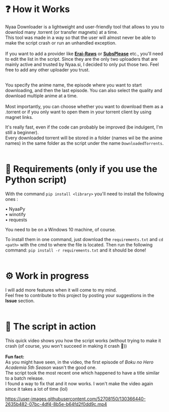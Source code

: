 <h1>❓ How it Works </h1>
Nyaa Downloader is a lightweight and user-friendly tool that allows to you to downlod many .torrent (or transfer magnets) at a time. <br>
This tool was made in a way so that the user will almost never be able to make the script crash or run an unhandled exception.<br><br>
If you want to add a provider like <a href=https://beta.erai-raws.info><b>Erai-Raws</b></a> or <a href=https://subsplease.org><b>SubsPlease</b></a> etc., you'll need to edit the list in the script.
Since they are the only two uploaders that are mainly active and trusted by Nyaa.si, I decided to only put those two. Feel free to add any other uploader you trust.<br><br>

You specify the anime name, the episode where you want to start downloading, and then the last episode. You can also select the quality and download multiple anime at a time.<br><br>
Most importantly, you can choose whether you want to download them as a .torrent or if you only want to open them in your torrent client by using magnet links.

It's really fast, even if the code can probably be improved (be indulgent, I'm still a beginner).<br>
Every downloaded torrent will be stored in a folder (names wil be the anime names) in the same folder as the script under the name `DownloadedTorrents`.
<br><br>

<h1>📌 Requirements (only if you use the Python script)</h1>

With the command `pip install <library>` you'll need to install the following ones :
  
  • NyaaPy<br>
  • winotify<br>
  • requests<br>
  
You need to be on a Windows 10 machine, of course.
  
To install them in one command, just download the `requirements.txt` and `cd <path>` with the cmd to where the file is located. Then run the following command: `pip install -r requirements.txt` and it should be done!<br><br>
  
<h1>⚙️ Work in progress</h1>

I will add more features when it will come to my mind.<br>
Feel free to contribute to this project by posting your suggestions in the <b>Issue</b> section.<br><br>


<h1>🐍 The script in action</h1>

This quick video shows you how the script works (without trying to make it crash (of course, you won't succeed in making it crash 👀))<br><br>
<b>Fun fact:</b>
<br>As you might have seen, in the video, the first episode of <i>Boku no Hero Academia 5th Season</i> wasn't the good one.<br>The script took the most recent one which happened to have a title similar to a batch release.<br>I found a way to fix that and it now works. I won't make the video again since it takes a lot of time (lol)

https://user-images.githubusercontent.com/52708150/130366440-2635b482-07bc-4df4-8b5e-b64fd2f0dd9c.mp4

